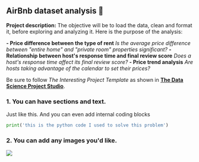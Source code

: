 ## AirBnb dataset analysis 🏡

**Project description:** 
The objective will be to load the data, clean and format it, before exploring and analyzing it.
Here is the purpose of the analysis:

<b>- Price difference between the type of rent</b>
<i> Is the average price difference between "entire home" and "private room" properties significant?</i>
<b>- Relationship between host's response time and final review score</b>
<i> Does a host's response time affect its final review score?</i>
<b>- Price trend analysis</b>
<i> Are hosts taking advantage of the calendar to set their prices?</i>

Be sure to follow *The Interesting Project Template* as shown in [**The Data Science Project Studio**](https://www.datacareerjumpstart.com/products/the-data-science-project-studio/categories/2150357707/posts/2158441592). 

### 1. You can have sections and text.

Just like this. And you can even add internal coding blocks

```python
print('this is the python code I used to solve this problem')
```

### 2. You can add any images you'd like. 

<img src="images/dummy_thumbnail.jpg?raw=true"/>


